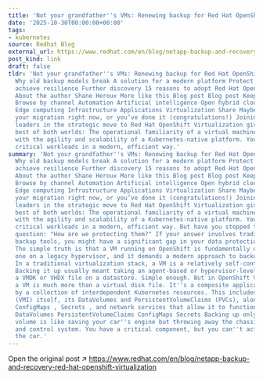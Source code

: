 ```yaml
---
title: 'Not your grandfather''s VMs: Renewing backup for Red Hat OpenShift Virtualization'
date: '2025-10-30T00:00:00+00:00'
tags:
- kubernetes
source: Redhat Blog
external_url: https://www.redhat.com/en/blog/netapp-backup-and-recovery-red-hat-openshift-virtualization
post_kind: link
draft: false
tldr: 'Not your grandfather''s VMs: Renewing backup for Red Hat OpenShift Virtualization
  Why old backup models break A solution for a modern platform Protect your investment,
  achieve resilience Further discovery 15 reasons to adopt Red Hat OpenShift Virtualization
  About the author Shane Heroux More like this Blog post Blog post Keep exploring
  Browse by channel Automation Artificial intelligence Open hybrid cloud Security
  Edge computing Infrastructure Applications Virtualization Share Maybe you’re planning
  your migration right now, or you’ve done it (congratulations!) Joining industry
  leaders in the strategic move to Red Hat OpenShift Virtualization gives you the
  best of both worlds: The operational familiarity of a virtual machine (VM) combined
  with the agility and scalability of a Kubernetes-native platform. You''re running
  critical workloads in a modern, efficient way.'
summary: 'Not your grandfather''s VMs: Renewing backup for Red Hat OpenShift Virtualization
  Why old backup models break A solution for a modern platform Protect your investment,
  achieve resilience Further discovery 15 reasons to adopt Red Hat OpenShift Virtualization
  About the author Shane Heroux More like this Blog post Blog post Keep exploring
  Browse by channel Automation Artificial intelligence Open hybrid cloud Security
  Edge computing Infrastructure Applications Virtualization Share Maybe you’re planning
  your migration right now, or you’ve done it (congratulations!) Joining industry
  leaders in the strategic move to Red Hat OpenShift Virtualization gives you the
  best of both worlds: The operational familiarity of a virtual machine (VM) combined
  with the agility and scalability of a Kubernetes-native platform. You''re running
  critical workloads in a modern, efficient way. But have you stopped to ask the crucial
  question: "How are we protecting them?" If your answer involves traditional, hypervisor-level
  backup tools, you might have a significant gap in your data protection strategy.
  The simple truth is that a VM running on OpenShift is fundamentally different from
  one on a legacy hypervisor, and it demands a modern approach to backup and recovery.
  In a traditional virtualization stack, a VM is a relatively self-contained unit.
  Backing it up usually meant taking an agent-based or hypervisor-level snapshot of
  a VMDK or VHDX file on a datastore. Simple enough. But in OpenShift Virtualization,
  a VM is much more than a virtual disk file. It''s a composite application defined
  by a collection of interdependent Kubernetes resources. This includes the VirtualMachineInstance
  (VMI) itself, its DataVolumes and PersistentVolumeClaims (PVCs), along with associated
  ConfigMaps , Secrets , and network services that allow it to function. VirtualMachineInstance
  DataVolumes PersistentVolumeClaims ConfigMaps Secrets Backing up only the persistent
  volume is like saving your car''s engine but throwing away the chassis, wheels,
  and control system. You have a critical component, but you can''t actually rebuild
  the car.'
---
```

Open the original post ↗ https://www.redhat.com/en/blog/netapp-backup-and-recovery-red-hat-openshift-virtualization
